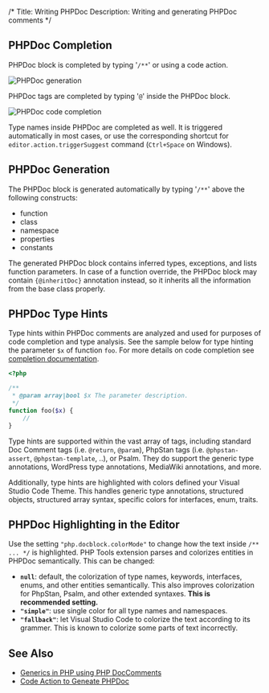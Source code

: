 /*
Title: Writing PHPDoc
Description: Writing and generating PHPDoc comments
*/

## PHPDoc Completion

PHPDoc block is completed by typing '`/**`' or using a code action.

![PHPDoc generation](../imgs/phpdoc-generate.gif)

PHPDoc tags are completed by typing '`@`' inside the PHPDoc block.

![PHPDoc code completion](../imgs/phpdoc-codeactions.gif)

Type names inside PHPDoc are completed as well. It is triggered automatically in most cases, or use the corresponding shortcut for `editor.action.triggerSuggest` command (`Ctrl+Space` on Windows).

## PHPDoc Generation

The PHPDoc block is generated automatically by typing '`/**`' above the following constructs:

- function
- class
- namespace
- properties
- constants

The generated PHPDoc block contains inferred types, exceptions, and lists function parameters. In case of a function override, the PHPDoc block may contain `{@inheritDoc}` annotation instead, so it inherits all the information from the base class properly.

## PHPDoc Type Hints

Type hints within PHPDoc comments are analyzed and used for purposes of code completion and type analysis. See the sample below for type hinting the parameter `$x` of function `foo`. For more details on code completion see [completion documentation](completion).

```php
<?php

/**
 * @param array|bool $x The parameter description.
 */
function foo($x) {
    //
}
```

Type hints are supported within the vast array of tags, including standard Doc Comment tags (i.e. `@return`, `@param`), PhpStan tags (i.e. `@phpstan-assert`, `@phpstan-template`, ..), or Psalm. They do support the generic type annotations, WordPress type annotations, MediaWiki annotations, and more. 

Additionally, type hints are highlighted with colors defined your Visual Studio Code Theme. This handles generic type annotations, structured objects, structured array syntax, specific colors for interfaces, enum, traits.

## PHPDoc Highlighting in the Editor

Use the setting `"php.docblock.colorMode"` to change how the text inside `/** ... */` is highlighted. PHP Tools extension parses and colorizes entities in PHPDoc semantically. This can be changed:

- **`null`**: default, the colorization of type names, keywords, interfaces, enums, and other entities semantically. This also improves colorization for PhpStan, Psalm, and other extended syntaxes. **This is recommended setting.**
- **`"simple"`**: use single color for all type names and namespaces.
- **`"fallback"`**: let Visual Studio Code to colorize the text according to its grammer. This is known to colorize some parts of text incorrectly.

## See Also

- [Generics in PHP using PHP DocComments](https://blog.devsense.com/2022/generics-in-php-using-phpdoc)
- [Code Action to Geneate PHPDoc](code-actions)